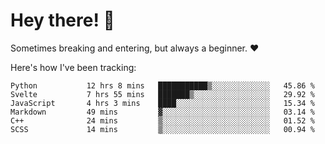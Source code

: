 # Hey there! 👋
Sometimes breaking and entering, but always a beginner. ❤️

Here's how I've been tracking:
<!--START_SECTION:waka-->

```text
Python           12 hrs 8 mins   ███████████▒░░░░░░░░░░░░░   45.86 %
Svelte           7 hrs 55 mins   ███████▒░░░░░░░░░░░░░░░░░   29.92 %
JavaScript       4 hrs 3 mins    ████░░░░░░░░░░░░░░░░░░░░░   15.34 %
Markdown         49 mins         ▓░░░░░░░░░░░░░░░░░░░░░░░░   03.14 %
C++              24 mins         ▒░░░░░░░░░░░░░░░░░░░░░░░░   01.52 %
SCSS             14 mins         ▒░░░░░░░░░░░░░░░░░░░░░░░░   00.94 %
```

<!--END_SECTION:waka-->
